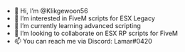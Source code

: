 - 👋 Hi, I’m @Klikgewoon56
- 👀 I’m interested in FiveM scripts for ESX Legacy
- 🌱 I’m currently learning advanced scripting
- 💞️ I’m looking to collaborate on ESX RP scripts for FiveM
- 📫 You can reach me via Discord: Lamar#0420
<!---
Klikgewoon56/Klikgewoon56 is a ✨ special ✨ repository because its `README.md` (this file) appears on your GitHub profile.
You can click the Preview link to take a look at your changes.
--->
